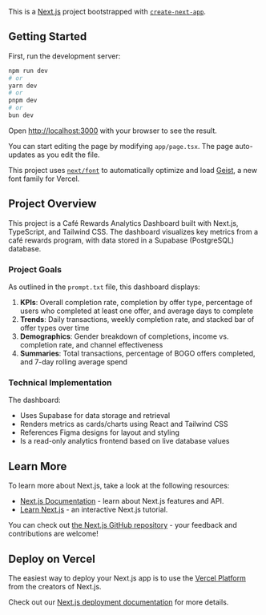 This is a [Next.js](https://nextjs.org) project bootstrapped with [`create-next-app`](https://nextjs.org/docs/app/api-reference/cli/create-next-app).

## Getting Started

First, run the development server:

```bash
npm run dev
# or
yarn dev
# or
pnpm dev
# or
bun dev
```

Open [http://localhost:3000](http://localhost:3000) with your browser to see the result.

You can start editing the page by modifying `app/page.tsx`. The page auto-updates as you edit the file.

This project uses [`next/font`](https://nextjs.org/docs/app/building-your-application/optimizing/fonts) to automatically optimize and load [Geist](https://vercel.com/font), a new font family for Vercel.

## Project Overview

This project is a Café Rewards Analytics Dashboard built with Next.js, TypeScript, and Tailwind CSS. The dashboard visualizes key metrics from a café rewards program, with data stored in a Supabase (PostgreSQL) database.

### Project Goals

As outlined in the `prompt.txt` file, this dashboard displays:

1. **KPIs**: Overall completion rate, completion by offer type, percentage of users who completed at least one offer, and average days to complete
2. **Trends**: Daily transactions, weekly completion rate, and stacked bar of offer types over time
3. **Demographics**: Gender breakdown of completions, income vs. completion rate, and channel effectiveness
4. **Summaries**: Total transactions, percentage of BOGO offers completed, and 7-day rolling average spend

### Technical Implementation

The dashboard:
- Uses Supabase for data storage and retrieval
- Renders metrics as cards/charts using React and Tailwind CSS
- References Figma designs for layout and styling
- Is a read-only analytics frontend based on live database values

## Learn More

To learn more about Next.js, take a look at the following resources:

- [Next.js Documentation](https://nextjs.org/docs) - learn about Next.js features and API.
- [Learn Next.js](https://nextjs.org/learn) - an interactive Next.js tutorial.

You can check out [the Next.js GitHub repository](https://github.com/vercel/next.js) - your feedback and contributions are welcome!

## Deploy on Vercel

The easiest way to deploy your Next.js app is to use the [Vercel Platform](https://vercel.com/new?utm_medium=default-template&filter=next.js&utm_source=create-next-app&utm_campaign=create-next-app-readme) from the creators of Next.js.

Check out our [Next.js deployment documentation](https://nextjs.org/docs/app/building-your-application/deploying) for more details.
